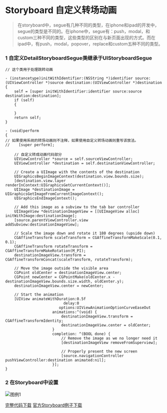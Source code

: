 # Storyboard 自定义转场动画

> 在storyboard中，segue有几种不同的类型，在iphone和ipad的开发中，segue的类型是不同的。在iphone中，segue有：push，modal，和custom三种不同的类型，这些类型的区别在与新页面出现的方式。而在ipad中，有push，modal，popover，replace和custom五种不同的类型。

### 1 自定义DetailStoryboardSegue类继承于UIStoryboardSegue


```
// 这个类用于处理跳转动画

- (instancetype)initWithIdentifier:(NSString *)identifier source:(UIViewController *)source destination:(UIViewController *)destination
{
    self = [super initWithIdentifier:identifier source:source destination:destination];
    if (self)
    {
        
    }
    return self;
}

- (void)perform
{
// 如果使用系统的转场动画则不注释，如果使用自定义转场动画则重写该放法。
//    [super perform];
    
    // 自定义转成动画代码部分
    UIViewController *source = self.sourceViewController;
    UIViewController *destination = self.destinationViewController;
    
    // Create a UIImage with the contents of the destination
    UIGraphicsBeginImageContext(destination.view.bounds.size);
    [destination.view.layer renderInContext:UIGraphicsGetCurrentContext()];
    UIImage *destinationImage = UIGraphicsGetImageFromCurrentImageContext();
    UIGraphicsEndImageContext();
    
    // Add this image as a subview to the tab bar controller
    UIImageView *destinationImageView = [[UIImageView alloc] initWithImage:destinationImage];
    [source.parentViewController.view addSubview:destinationImageView];
    
    // Scale the image down and rotate it 180 degrees (upside down)
    CGAffineTransform scaleTransform = CGAffineTransformMakeScale(0.1, 0.1);
    CGAffineTransform rotateTransform = CGAffineTransformMakeRotation(M_PI);
    destinationImageView.transform = CGAffineTransformConcat(scaleTransform, rotateTransform);
    
    // Move the image outside the visible area
    CGPoint oldCenter = destinationImageView.center;
    CGPoint newCenter = CGPointMake(oldCenter.x - destinationImageView.bounds.size.width, oldCenter.y);
    destinationImageView.center = newCenter;
    
    // Start the animation
    [UIView animateWithDuration:0.5f
                          delay:0
                        options:UIViewAnimationOptionCurveEaseOut
                     animations:^(void) {
                         destinationImageView.transform = CGAffineTransformIdentity;
                         destinationImageView.center = oldCenter;
                     }
                     completion: ^(BOOL done) {
                         // Remove the image as we no longer need it
                         [destinationImageView removeFromSuperview];
                         
                         // Properly present the new screen
                         [source.navigationController pushViewController:destination animated:nil];
                     }];
}

```

### 2 在Storyboard中设置

![图例1](http://blog.zlcode.com/wp-content/uploads/2016/05/storyboard-custom-transform-animation-1.png)

[完整代码下载](https://github.com/YiQieSuiYuan/StoryboardTips/tree/master/StoryboardCustomTransformAnimation)
[官方Storyboard例子下载](https://developer.apple.com/library/ios/samplecode/CustomTransitions/Introduction/Intro.html)



